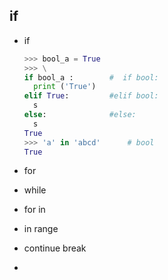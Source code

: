 ## if

+ if

  ```python
  >>> bool_a = True
  >>> \
  if bool_a :        #  if bool:
  	print ('True')
  elif True:         #elif bool:
  	s
  else:              #else:
  	s
  True
  >>> 'a' in 'abcd'      # bool 
  True
  ```

+ for

+ while

+ for in

+ in range

+ continue break

+ 